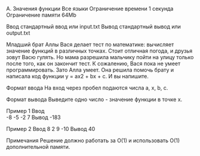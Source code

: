A. Значения функции
Все языки
Ограничение времени	1 секунда	
Ограничение памяти	64Mb

Ввод	стандартный ввод или input.txt
Вывод	стандартный вывод или output.txt

Младший брат Аллы Вася делает тест по математике: вычисляет значение функций в различных точках. Стоит отличная погода, и друзья зовут Васю гулять. Но мама разрешила мальчику пойти на улицу только после того, как он закончит тест. К сожалению, Вася пока не умеет программировать. Зато Алла умеет. Она решила помочь брату и написала код функции y = ax2 + bx + c. И вы напишите.

Формат ввода
На вход через пробел подаются числа a, x, b, c.

Формат вывода
Выведите одно число - значение функции в точке x.

Пример 1
Ввод	
-8 -5 -2 7
Вывод
-183

Пример 2
Ввод
8 2 9 -10
Вывод
40

Примечания
Решение должно работать за O(1) и использовать O(1) дополнительной памяти.